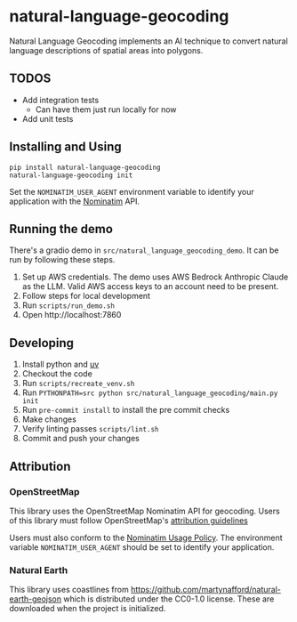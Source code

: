 # natural-language-geocoding

Natural Language Geocoding implements an AI technique to convert natural language descriptions of spatial areas into polygons.

## TODOS

* Add integration tests
  * Can have them just run locally for now
* Add unit tests

## Installing and Using

```shell
pip install natural-language-geocoding
natural-language-geocoding init
```

Set the `NOMINATIM_USER_AGENT` environment variable to identify your application with the [Nominatim](https://nominatim.org/) API.


## Running the demo

There's a gradio demo in `src/natural_language_geocoding_demo`. It can be run by following these steps.

1. Set up AWS credentials. The demo uses AWS Bedrock Anthropic Claude as the LLM. Valid AWS access keys to an account need to be present.
2. Follow steps for local development
3. Run `scripts/run_demo.sh`
4. Open http://localhost:7860


## Developing

1. Install python and [uv](https://github.com/astral-sh/uv)
2. Checkout the code
3. Run `scripts/recreate_venv.sh`
4. Run `PYTHONPATH=src python src/natural_language_geocoding/main.py init`
5. Run `pre-commit install` to install the pre commit checks
6. Make changes
7. Verify linting passes `scripts/lint.sh`
8. Commit and push your changes

## Attribution

### OpenStreetMap

This library uses the OpenStreetMap Nominatim API for geocoding. Users of this library must follow OpenStreetMap's [attribution guidelines](https://osmfoundation.org/wiki/Licence/Attribution_Guidelines)

Users must also conform to the [Nominatim Usage Policy](https://operations.osmfoundation.org/policies/nominatim/). The environment variable `NOMINATIM_USER_AGENT` should be set to identify your application.

### Natural Earth

This library uses coastlines from https://github.com/martynafford/natural-earth-geojson which is distributed under the CC0-1.0 license. These are downloaded when the project is initialized.
